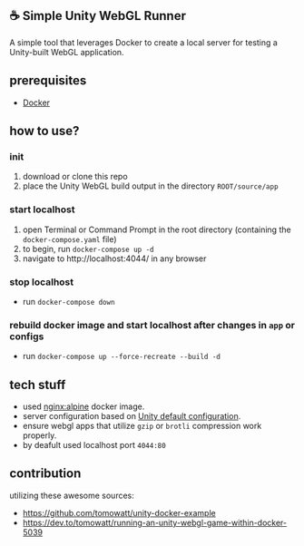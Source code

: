 ## :coffee: Simple Unity WebGL Runner
A simple tool that leverages Docker to create a local server for testing a Unity-built WebGL application.

## prerequisites
- [Docker](https://www.docker.com/) 

## how to use?
### init
1. download or clone this repo
2. place the Unity WebGL build output in the directory `ROOT/source/app`

### start localhost
1. open Terminal or Command Prompt in the root directory (containing the `docker-compose.yaml` file)
2. to begin, run `docker-compose up -d`
3. navigate to http://localhost:4044/ in any browser

### stop localhost
- run `docker-compose down`

### rebuild docker image and start localhost after changes in `app` or configs
- run `docker-compose up --force-recreate --build -d`

## tech stuff
- used [nginx:alpine](https://hub.docker.com/_/nginx) docker image.
- server configuration based on [Unity default configuration](https://docs.unity3d.com/Manual/webgl-server-configuration-code-samples.html).
- ensure webgl apps that utilize `gzip` or `brotli` compression work properly.
- by deafult used localhost port `4044:80`

## contribution
utilizing these awesome sources:
- https://github.com/tomowatt/unity-docker-example
- https://dev.to/tomowatt/running-an-unity-webgl-game-within-docker-5039
